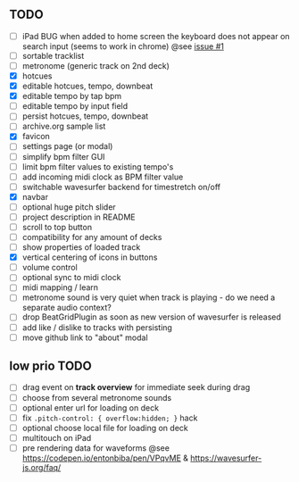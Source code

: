 
## TODO
  - [ ] iPad BUG when added to home screen the keyboard does not appear on search input (seems to work in chrome) @see [issue #1](https://github.com/othmar52/instrupella/issues/1)
  - [ ] sortable tracklist
  - [ ] metronome (generic track on 2nd deck)
  - [x] hotcues
  - [x] editable hotcues, tempo, downbeat
  - [x] editable tempo by tap bpm
  - [ ] editable tempo by input field
  - [ ] persist hotcues, tempo, downbeat
  - [ ] archive.org sample list
  - [x] favicon
  - [ ] settings page (or modal)
  - [ ] simplify bpm filter GUI
  - [ ] limit bpm filter values to existing tempo's
  - [ ] add incoming midi clock as BPM filter value
  - [ ] switchable wavesurfer backend for timestretch on/off
  - [x] navbar
  - [ ] optional huge pitch slider
  - [ ] project description in README
  - [ ] scroll to top button
  - [ ] compatibility for any amount of decks
  - [ ] show properties of loaded track
  - [x] vertical centering of icons in buttons
  - [ ] volume control
  - [ ] optional sync to midi clock
  - [ ] midi mapping / learn
  - [ ] metronome sound is very quiet when track is playing - do we need a separate audio context?
  - [ ] drop BeatGridPlugin as soon as new version of wavesurfer is released
  - [ ] add like / dislike to tracks with persisting
  - [ ] move github link to "about" modal

## low prio TODO
  - [ ] drag event on **track overview** for immediate seek during drag
  - [ ] choose from several metronome sounds
  - [ ] optional enter url for loading on deck
  - [ ] fix `.pitch-control: { overflow:hidden; }` hack
  - [ ] optional choose local file for loading on deck
  - [ ] multitouch on iPad
  - [ ] pre rendering data for waveforms @see https://codepen.io/entonbiba/pen/VPqvME & https://wavesurfer-js.org/faq/